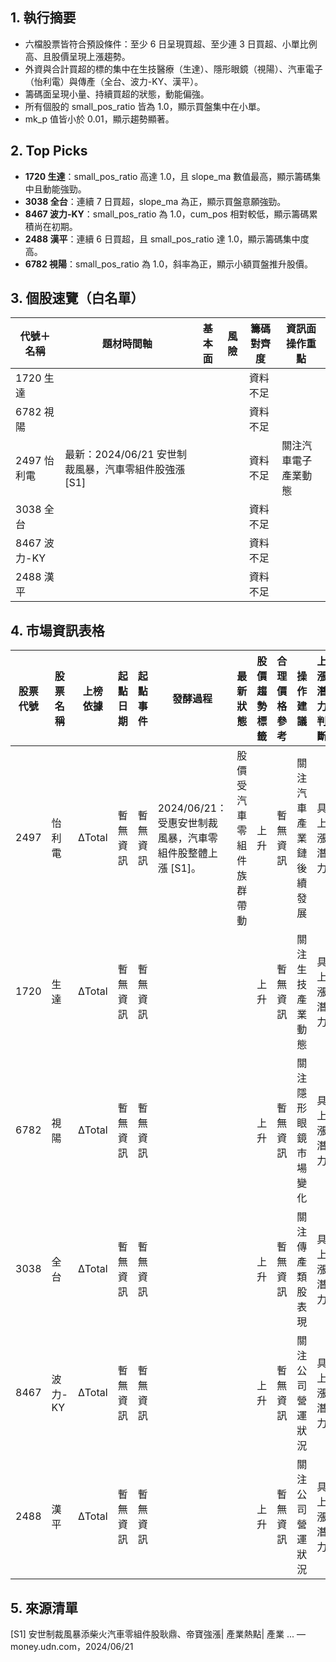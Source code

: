 ## 1. 執行摘要
- 六檔股票皆符合預設條件：至少 6 日呈現買超、至少連 3 日買超、小單比例高、且股價呈現上漲趨勢。
- 外資與合計買超的標的集中在生技醫療（生達）、隱形眼鏡（視陽）、汽車電子（怡利電）與傳產（全台、波力-KY、漢平）。
- 籌碼面呈現小量、持續買超的狀態，動能偏強。
- 所有個股的 small_pos_ratio 皆為 1.0，顯示買盤集中在小單。
- mk_p 值皆小於 0.01，顯示趨勢顯著。

## 2. Top Picks
- **1720 生達**：small_pos_ratio 高達 1.0，且 slope_ma 數值最高，顯示籌碼集中且動能強勁。
- **3038 全台**：連續 7 日買超，slope_ma 為正，顯示買盤意願強勁。
- **8467 波力-KY**：small_pos_ratio 為 1.0，cum_pos 相對較低，顯示籌碼累積尚在初期。
- **2488 漢平**：連續 6 日買超，且 small_pos_ratio 達 1.0，顯示籌碼集中度高。
- **6782 視陽**：small_pos_ratio 為 1.0，斜率為正，顯示小額買盤推升股價。

## 3. 個股速覽（白名單）
| 代號＋名稱 | 題材時間軸 | 基本面 | 風險 | 籌碼對齊度 | 資訊面操作重點 |
|---|---|---|---|---|---|
| 1720 生達 |  |  |  | 資料不足 |  |
| 6782 視陽 |  |  |  | 資料不足 |  |
| 2497 怡利電 |  最新：2024/06/21 安世制裁風暴，汽車零組件股強漲 [S1] |  |  | 資料不足 | 關注汽車電子產業動態 |
| 3038 全台 |  |  |  | 資料不足 |  |
| 8467 波力-KY |  |  |  | 資料不足 |  |
| 2488 漢平 |  |  |  | 資料不足 |  |

## 4. 市場資訊表格
| 股票代號 | 股票名稱 | 上榜依據 | 起點日期 | 起點事件 | 發酵過程 | 最新狀態 | 股價趨勢標籤 | 合理價格參考 | 操作建議 | 上漲潛力判斷 | 資料來源SID |
|---|---|---|---|---|---|---|---|---|---|---|---|
| 2497 | 怡利電 | ΔTotal | 暫無資訊 | 暫無資訊 | 2024/06/21：受惠安世制裁風暴，汽車零組件股整體上漲 [S1]。 | 股價受汽車零組件族群帶動 | 上升 | 暫無資訊 | 關注汽車產業鏈後續發展 | 具上漲潛力 | [S1] |
| 1720 | 生達 | ΔTotal | 暫無資訊 | 暫無資訊 |  |  | 上升 | 暫無資訊 | 關注生技產業動態 | 具上漲潛力 | 暫無資訊 |
| 6782 | 視陽 | ΔTotal | 暫無資訊 | 暫無資訊 |  |  | 上升 | 暫無資訊 | 關注隱形眼鏡市場變化 | 具上漲潛力 | 暫無資訊 |
| 3038 | 全台 | ΔTotal | 暫無資訊 | 暫無資訊 |  |  | 上升 | 暫無資訊 | 關注傳產類股表現 | 具上漲潛力 | 暫無資訊 |
| 8467 | 波力-KY | ΔTotal | 暫無資訊 | 暫無資訊 |  |  | 上升 | 暫無資訊 | 關注公司營運狀況 | 具上漲潛力 | 暫無資訊 |
| 2488 | 漢平 | ΔTotal | 暫無資訊 | 暫無資訊 |  |  | 上升 | 暫無資訊 | 關注公司營運狀況 | 具上漲潛力 | 暫無資訊 |

## 5. 來源清單
[S1] 安世制裁風暴添柴火汽車零組件股耿鼎、帝寶強漲| 產業熱點| 產業 ... — money.udn.com，2024/06/21
